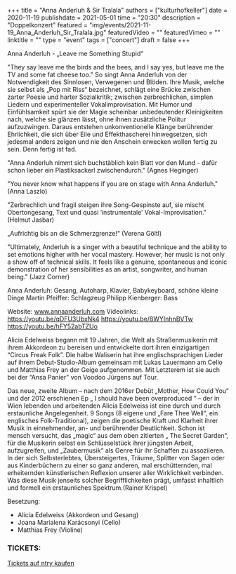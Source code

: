 +++
title = "Anna Anderluh & Sir Tralala"
authors = ["kulturhofkeller"]
date = 2020-11-19
publishdate = 2021-05-01
time = "20:30"
description = "Doppelkonzert"
featured = "img/events/2021-11-19_Anna_Anderluh_Sir_Tralala.jpg"
featuredVideo = ""
featuredVimeo = ""
linktitle = ""
type = "event"
tags = ["concert"]
draft = false
+++

Anna Anderluh - „Leave me Something Stupid“

"They say leave me the birds and the bees, and I say yes, but leave me the TV and some fat
cheese too."
So singt Anna Anderluh von der Notwendigkeit des Sinnlosen, Verwegenen und Blöden.
Ihre Musik, welche sie selbst als „Pop mit Riss“ bezeichnet, schlägt eine Brücke zwischen
zarter Poesie und harter Sozialkritik; zwischen zerbrechlichen, simplen Liedern und
experimenteller Vokalimprovisation.
Mit Humor und Einfühlsamkeit spürt sie der Magie scheinbar unbedeutender Kleinigkeiten
nach, welche sie glänzen lässt, ohne ihnen zusätzliche Politur aufzuzwingen.
Daraus entstehen unkonventionelle Klänge berührender Ehrlichkeit, die sich über Eile und
Effekthascherei hinwegsetzen, sich jedesmal anders zeigen und nie den Anschein erwecken
wollen fertig zu sein. Denn fertig ist fad.

"Anna Anderluh nimmt sich buchstäblich kein Blatt vor den Mund - dafür schon lieber ein
Plastiksackerl zwischendurch." (Agnes Heginger)

"You never know what happens if you are on stage with Anna Anderluh." (Anna Laszlo)

"Zerbrechlich und fragil steigen ihre Song-Gespinste auf, sie mischt Obertongesang, Text
und quasi ‘instrumentale’ Vokal-Improvisation." (Helmut Jasbar)

„Aufrichtig bis an die Schmerzgrenze!“ (Verena Göltl)

"Ultimately, Anderluh is a singer with a beautiful technique and the ability to set emotions
higher with her vocal mastery. However, her music is not only a show off of technical skills. It
feels like a genuine, spontaneous and iconic demonstration of her sensibilities as an artist,
songwriter, and human being." (Jazz Corner)

Anna Anderluh: Gesang, Autoharp, Klavier, Babykeyboard, schöne kleine Dinge
Martin Pfeiffer: Schlagzeug
Philipp Kienberger: Bass

Website:
www.annaanderluh.com
Videolinks:
https://youtu.be/qDFU3UbxNk4
https://youtu.be/8WYInhnBVTw
https://youtu.be/hFY52abTZUo



Alicia Edelweiss begann mit 19 Jahren, die Welt als Straßenmusikerin mit ihrem Akkordeon zu bereisen und entwickelte dort ihren einzigartigen “Circus Freak Folk”. Die halbe Waliserin hat ihre englischsprachigen Lieder auf ihrem Debut-Studio-Album gemeinsam mit Lukas Lauermann am Cello und Matthias Frey an der Geige aufgenommen. Mit Letzterem ist sie auch bei der “Ansa Panier” von Voodoo Jürgens auf Tour.

Das neue, zweite Album – nach dem 2016er Debüt „Mother, How Could You“ und der 2012 erschienen Ep „ I should have been overproduced “ – der in Wien lebenden und arbeitenden Alicia Edelweiss ist eine durch und durch erstaunliche Angelegenheit.
9 Songs (8 eigene und „Fare Thee Well“, ein englisches Folk-Traditional), zeigen die poetische Kraft und Klarheit ihrer Musik in einnehmender, an- und berührender Deutlichkeit. Schon ist mensch versucht, das „magic“ aus dem oben zitierten „ The Secret Garden“, für die Musikerin selbst ein Schlüsselstück ihrer jüngsten Arbeit, aufzugreifen, und „Zaubermusik“ als Genre für ihr Schaffen zu assoziieren. In der sich Selbsterlebtes, Übersteigertes, Träume, Splitter von Sagen oder aus Kinderbüchern zu einer so ganz anderen, mal erschütternden, mal erheiternden künstlerischen Reflexion unserer aller Wirklichkeit verbinden. Was diese Musik jenseits solcher Begrifflichkeiten prägt, umfasst inhaltlich und formell ein erstaunliches Spektrum.(Rainer Krispel)

Besetzung:
- Alicia Edelweiss (Akkordeon und Gesang)
- Joana Marialena Karácsonyi (Cello)
- Matthias Frey (Violine)

### TICKETS:

[Tickets auf ntry kaufen](https://ntry.at/internationaleraliciatag)
